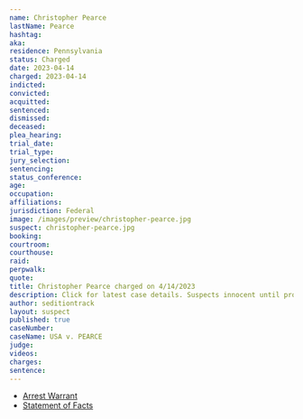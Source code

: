 ```yaml
---
name: Christopher Pearce
lastName: Pearce
hashtag: 
aka:
residence: Pennsylvania
status: Charged
date: 2023-04-14
charged: 2023-04-14
indicted:
convicted:
acquitted:
sentenced:
dismissed:
deceased:
plea_hearing:
trial_date:
trial_type:
jury_selection:
sentencing:
status_conference:
age:
occupation:
affiliations:
jurisdiction: Federal
image: /images/preview/christopher-pearce.jpg
suspect: christopher-pearce.jpg
booking:
courtroom:
courthouse:
raid:
perpwalk:
quote:
title: Christopher Pearce charged on 4/14/2023
description: Click for latest case details. Suspects innocent until proven guilty.
author: seditiontrack
layout: suspect
published: true
caseNumber: 
caseName: USA v. PEARCE
judge:
videos:
charges:
sentence:
---
```

- [Arrest Warrant](https://www.docdroid.net/TS5Qi6z/pearcearrestwarrant-pdf)
- [Statement of Facts](https://s3.documentcloud.org/documents/23783850/pearce.pdf)
